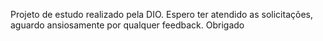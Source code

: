 Projeto de estudo realizado pela DIO. Espero ter atendido as solicitações, aguardo ansiosamente por qualquer feedback. Obrigado
